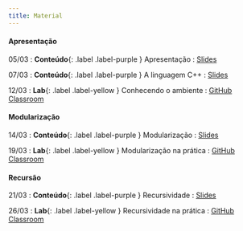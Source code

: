 ```yaml
---
title: Material
---
```


#### Apresentação

05/03
: **Conteúdo**{: .label .label-purple } Apresentação
  : [Slides](#)

07/03
: **Conteúdo**{: .label .label-purple } A linguagem C++
  : [Slides](#)

12/03
: **Lab**{: .label .label-yellow } Conhecendo o ambiente
  : [GitHub Classroom](#)


#### Modularização

14/03
: **Conteúdo**{: .label .label-purple } Modularização
  : [Slides](#)

19/03
: **Lab**{: .label .label-yellow } Modularização na prática
  : [GitHub Classroom](#)

#### Recursão

21/03
: **Conteúdo**{: .label .label-purple } Recursividade
  : [Slides](#)

26/03
: **Lab**{: .label .label-yellow } Recursividade na prática
  : [GitHub Classroom](#)